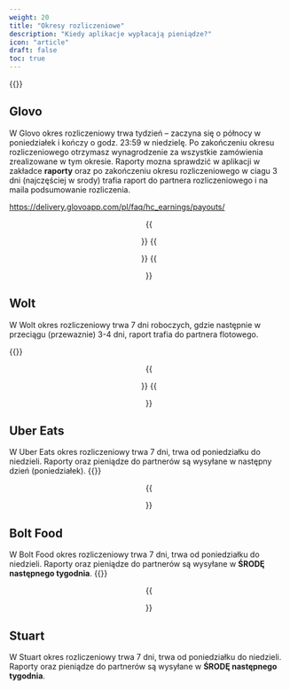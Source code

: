 ```yaml
---
weight: 20
title: "Okresy rozliczeniowe"
description: "Kiedy aplikacje wypłacają pieniądze?"
icon: "article"
draft: false
toc: true
---
```


{{<alert context="warning" text=" **Pamiętaj!** Częstotliwość wypłat aplikacji delivery, a częstotliwość wypłat partnera flotowego to **dwie różne rzeczy** - aplikacje najpierw przelewają pieniądze do partnera flotowego, potem partner wysyła je do Ciebie po odliczeniu odpowiednej prowizji, odprowadzenia składek ZUS jeśli jest wymagana. Partner flotowy zazwyczaj umożliwia ustawienia sobie częstotliwość wypłat np. na miesięczną, wtedy trzymają Twoje pieniądze, które mimo wszystko jednak są wypłacane przez np. Glovo co tydzień. [Więcej informacji znajdziesz tutaj](/content/docs/begin/1-jak-zaczac.md#jak-wypłacane-są-pieniądze)"/>}}

## Glovo
W Glovo okres rozliczeniowy trwa tydzień – zaczyna się o północy w poniedziałek i kończy o godz. 23:59 w niedzielę. Po zakończeniu okresu rozliczeniowego otrzymasz wynagrodzenie za wszystkie zamówienia zrealizowane w tym okresie. Raporty mozna sprawdzić w aplikacji w zakładce **raporty** oraz po zakończeniu okresu rozliczeniowego w ciagu 3 dni (najczęściej w srody) trafia raport do partnera rozliczeniowego i na maila podsumowanie rozliczenia. 

https://delivery.glovoapp.com/pl/faq/hc_earnings/payouts/

<center>

{{<figure src="/images/glovo_showcase/glovo_rozliczenie1.png" width="25%">}}
{{<figure src="/images/glovo_showcase/glovo_rozliczenie2.png" width="25%">}}
{{<figure src="/images/glovo_showcase/glovo_rozliczenie3.png" width="25%">}}

</center>

## Wolt

W Wolt okres rozliczeniowy trwa 7 dni roboczych, gdzie następnie w przeciągu (przewaznie) 3-4 dni, raport trafia do partnera flotowego.

{{<alert context="info" text="Należy pamiętać, że **Wolt realizuje przelewy do firm rozliczeniowych w ciągu 7 dni od zakończenia okresu rozliczeniowego!**"/>}}
<center>
{{<figure src="/images/wolt_showcase/rozliczenie1.png" width="25%">}}
{{<figure src="/images/wolt_showcase/rozliczenie2.png" width="25%">}}
</center>

## Uber Eats

W Uber Eats okres rozliczeniowy trwa 7 dni, trwa od poniedziałku do niedzieli. Raporty oraz pieniądze do partnerów są wysyłane w następny dzień (poniedziałek). 
{{<alert context="warning" text="Pamiętaj, że zarobki wyświetlane w aplikacji Bolt Food są wyświetlane w kwotach BRUTTO. Oznacza to, że trzeba odjąć od tych kwot podatek VAT. Aby to zrobić wystarczy podzielić zarobioną kwotę przez 1.23 lub możesz skorzystać sobie z [kalkulatora zarobków](https://dexterowski.pl/misc/kurier.php)"
/>}}
<center>
{{<figure src="/images/uber_showcase/rozliczenie.png" width="25%">}}
</center>

## Bolt Food

W Bolt Food okres rozliczeniowy trwa 7 dni, trwa od poniedziałku do niedzieli. Raporty oraz pieniądze do partnerów są wysyłane w **ŚRODĘ następnego tygodnia**.
{{<alert context="warning" text="Pamiętaj, że zarobki wyświetlane w aplikacji Bolt Food są wyświetlane w kwotach BRUTTO. Oznacza to, że trzeba odjąć od tych kwot podatek VAT. Aby to zrobić wystarczy podzielić zarobioną kwotę przez 1.23 lub możesz skorzystać sobie z [kalkulatora zarobków](https://dexterowski.pl/misc/kurier.php)"
/>}}
<center>
{{<figure src="https://i.imgur.com/0eKhAwH.jpg" width="25%">}}
</center>

## Stuart
W Stuart okres rozliczeniowy trwa 7 dni, trwa od poniedziałku do niedzieli. Raporty oraz pieniądze do partnerów są wysyłane w **ŚRODĘ następnego tygodnia**.